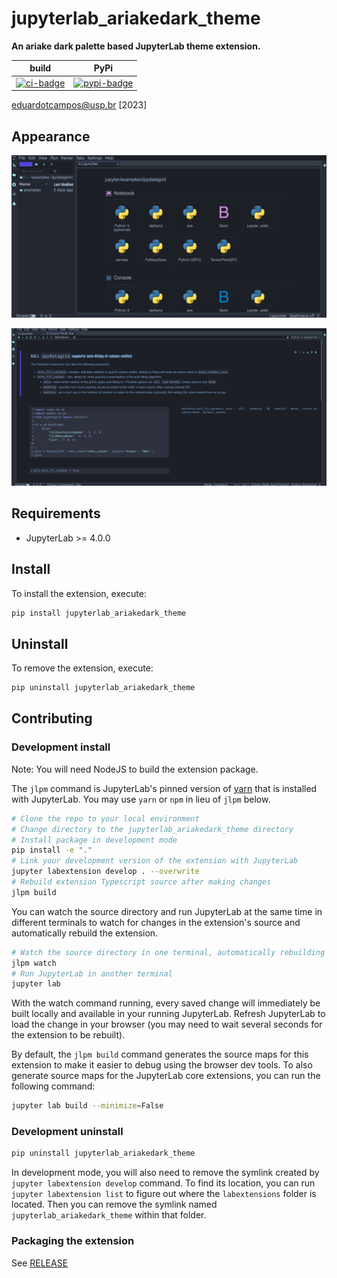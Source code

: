 # jupyterlab_ariakedark_theme

**An ariake dark palette based JupyterLab theme extension.**

|       build       |         PyPi          |
| :---------------: | :-------------------: |
| [![ci-badge]][ci] | [![pypi-badge]][pypi] |

[ci-badge]: https://github.com/eduardotlc/jupyterlab_ariakedark_theme/workflows/Build/badge.svg
[ci]: https://github.com/eduardotlc/jupyterlab_ariakedark_theme/actions/workflows/build.yml
[pypi-badge]: https://badge.fury.io/py/jupyterlab-ariakedark-theme.svg
[pypi]: https://badge.fury.io/py/jupyterlab-ariakedark-theme

eduardotcampos@usp.br [2023]

## Appearance

![Example 1](./images/jupyterlab_ariakedark_1.png)

![Example 2](./images/jupyterlab_ariakedark_2.png)

## Requirements

- JupyterLab >= 4.0.0

## Install

To install the extension, execute:

```bash
pip install jupyterlab_ariakedark_theme
```

## Uninstall

To remove the extension, execute:

```bash
pip uninstall jupyterlab_ariakedark_theme
```

## Contributing

### Development install

Note: You will need NodeJS to build the extension package.

The `jlpm` command is JupyterLab's pinned version of
[yarn](https://yarnpkg.com/) that is installed with JupyterLab. You may use
`yarn` or `npm` in lieu of `jlpm` below.

```bash
# Clone the repo to your local environment
# Change directory to the jupyterlab_ariakedark_theme directory
# Install package in development mode
pip install -e "."
# Link your development version of the extension with JupyterLab
jupyter labextension develop . --overwrite
# Rebuild extension Typescript source after making changes
jlpm build
```

You can watch the source directory and run JupyterLab at the same time in different terminals to watch for changes in the extension's source and automatically rebuild the extension.

```bash
# Watch the source directory in one terminal, automatically rebuilding when needed
jlpm watch
# Run JupyterLab in another terminal
jupyter lab
```

With the watch command running, every saved change will immediately be built locally and available in your running JupyterLab. Refresh JupyterLab to load the change in your browser (you may need to wait several seconds for the extension to be rebuilt).

By default, the `jlpm build` command generates the source maps for this extension to make it easier to debug using the browser dev tools. To also generate source maps for the JupyterLab core extensions, you can run the following command:

```bash
jupyter lab build --minimize=False
```

### Development uninstall

```bash
pip uninstall jupyterlab_ariakedark_theme
```

In development mode, you will also need to remove the symlink created by `jupyter labextension develop`
command. To find its location, you can run `jupyter labextension list` to figure out where the `labextensions`
folder is located. Then you can remove the symlink named `jupyterlab_ariakedark_theme` within that folder.

### Packaging the extension

See [RELEASE](RELEASE.md)
